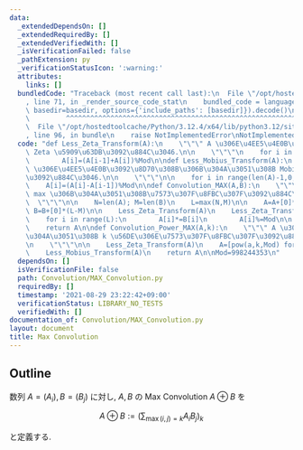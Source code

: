 ```yaml
---
data:
  _extendedDependsOn: []
  _extendedRequiredBy: []
  _extendedVerifiedWith: []
  _isVerificationFailed: false
  _pathExtension: py
  _verificationStatusIcon: ':warning:'
  attributes:
    links: []
  bundledCode: "Traceback (most recent call last):\n  File \"/opt/hostedtoolcache/Python/3.12.4/x64/lib/python3.12/site-packages/onlinejudge_verify/documentation/build.py\"\
    , line 71, in _render_source_code_stat\n    bundled_code = language.bundle(stat.path,\
    \ basedir=basedir, options={'include_paths': [basedir]}).decode()\n          \
    \         ^^^^^^^^^^^^^^^^^^^^^^^^^^^^^^^^^^^^^^^^^^^^^^^^^^^^^^^^^^^^^^^^^^^^^^^^^^^^^^^^^\n\
    \  File \"/opt/hostedtoolcache/Python/3.12.4/x64/lib/python3.12/site-packages/onlinejudge_verify/languages/python.py\"\
    , line 96, in bundle\n    raise NotImplementedError\nNotImplementedError\n"
  code: "def Less_Zeta_Transform(A):\n    \"\"\" A \u306E\u4EE5\u4E0B\u3092\u8D70\u308B\
    \ Zeta \u5909\u63DB\u3092\u884C\u3046.\n\n    \"\"\"\n    for i in range(1,len(A)):\n\
    \        A[i]=(A[i-1]+A[i])%Mod\n\ndef Less_Mobius_Transform(A):\n    \"\"\" A\
    \ \u306E\u4EE5\u4E0B\u3092\u8D70\u308B\u306B\u304A\u3051\u308B Mobius \u5909\u63DB\
    \u3092\u884C\u3046.\n\n    \"\"\"\n\n    for i in range(len(A)-1,0,-1):\n    \
    \    A[i]=(A[i]-A[i-1])%Mod\n\ndef Convolution_MAX(A,B):\n    \"\"\" A,B \u306E\
    \ max \u306B\u304A\u3051\u308B\u7573\u307F\u8FBC\u307F\u3092\u884C\u3046.\n  \
    \  \"\"\"\n\n    N=len(A); M=len(B)\n    L=max(N,M)\n\n    A=A+[0]*(L-N)\n   \
    \ B=B+[0]*(L-M)\n\n    Less_Zeta_Transform(A)\n    Less_Zeta_Transform(B)\n\n\
    \    for i in range(L):\n        A[i]*=B[i]\n        A[i]%=Mod\n\n    Less_Mobius_Transform(A)\n\
    \    return A\n\ndef Convolution_Power_MAX(A,k):\n    \"\"\" A \u306E max \u306B\
    \u304A\u3051\u308B k \u56DE\u306E\u7573\u307F\u8FBC\u307F\u3092\u884C\u3046.\n\
    \n    \"\"\"\n\n    Less_Zeta_Transform(A)\n    A=[pow(a,k,Mod) for a in A]\n\
    \    Less_Mobius_Transform(A)\n    return A\n\nMod=998244353\n"
  dependsOn: []
  isVerificationFile: false
  path: Convolution/MAX_Convolution.py
  requiredBy: []
  timestamp: '2021-08-29 23:22:42+09:00'
  verificationStatus: LIBRARY_NO_TESTS
  verifiedWith: []
documentation_of: Convolution/MAX_Convolution.py
layout: document
title: Max Convolution
---
```


## Outline

数列 $A=(A_i), B=(B_j)$ に対し, $A,B$ の Max Convolution $A \oplus B$ を

$$A \oplus B:=\left(\sum_{\max(i,j)=k} A_i B_j \right)_k$$

と定義する.
